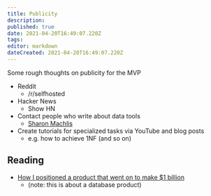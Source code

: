 ```yaml
---
title: Publicity
description: 
published: true
date: 2021-04-20T16:49:07.220Z
tags: 
editor: markdown
dateCreated: 2021-04-20T16:49:07.220Z
---
```


Some rough thoughts on publicity for the MVP
- Reddit
	- /r/selfhosted
- Hacker News
	- Show HN
- Contact people who write about data tools
	- [Sharon Machlis](https://www.computerworld.com/author/Sharon-Machlis/)
- Create tutorials for specialized tasks via YouTube and blog posts
	- e.g. how to achieve 1NF (and so on)

## Reading
- [How I positioned a product that went on to make $1 billion](https://www.thefxck.com/interviews/product-positioning-april-dunford)
	- (note: this is about a database product)